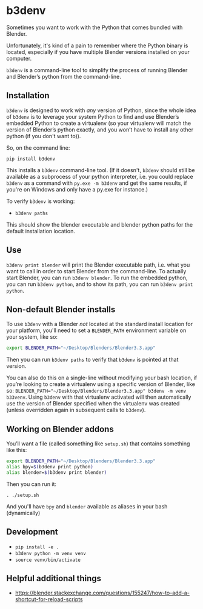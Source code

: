 # b3denv

Sometimes you want to work with the Python that comes bundled with Blender.

Unfortunately, it's kind of a pain to remember where the Python binary is located, especially if you have multiple Blender versions installed on your computer.

`b3denv` is a command-line tool to simplify the process of running Blender and Blender’s python from the command-line.

## Installation

`b3denv` is designed to work with _any_ version of Python, since the whole idea of `b3denv` is to leverage your system Python to find and use Blender’s embedded Python to create a virtualenv (so your virtualenv will match the version of Blender’s python exactly, and you won’t have to install any other python (if you don't want to)).

So, on the command line:

```
pip install b3denv
```

This installs a `b3denv` command-line tool. (If it doesn't, `b3denv` should still be available as a subprocess of your python interpreter, i.e. you could replace `b3denv` as a command with `py.exe -m b3denv` and get the same results, if you're on Windows and only have a py.exe for instance.)

To verify `b3denv` is working:

- `b3denv paths`

This should show the blender executable and blender python paths for the default installation location.

## Use

`b3denv print blender` will print the Blender executable path, i.e. what you want to call in order to start Blender from the command-line. To actually start Blender, you can run `b3denv blender`. To run the embedded python, you can run `b3denv python`, and to show its path, you can run `b3denv print python`.

## Non-default Blender installs

To use `b3denv` with a Blender _not_ located at the standard install location for your platform, you'll need to set a `BLENDER_PATH` environment variable on your system, like so:

```bash
export BLENDER_PATH="~/Desktop/Blenders/Blender3.3.app"
```

Then you can run `b3denv paths` to verify that `b3denv` is pointed at that version.

You can also do this on a single-line without modifying your bash location, if you’re looking to create a virtualenv using a specific version of Blender, like so: `BLENDER_PATH="~/Desktop/Blenders/Blender3.3.app" b3denv -m venv b33venv`. Using `b3denv` with that virtualenv activated will then automatically use the version of Blender specified when the virtualenv was created (unless overridden again in subsequent calls to `b3denv`).

## Working on Blender addons

You’ll want a file (called something like `setup.sh`) that contains something like this:

```bash
export BLENDER_PATH="~/Desktop/Blenders/Blender3.3.app"
alias bpy=$(b3denv print python)
alias blender=$(b3denv print blender)
```

Then you can run it:

`. ./setup.sh`

And you'll have `bpy` and `blender` available as aliases in your bash (dynamically)

## Development

- `pip install -e .`
- `b3denv python -m venv venv`
- `source venv/bin/activate`

## Helpful additional things

- https://blender.stackexchange.com/questions/155247/how-to-add-a-shortcut-for-reload-scripts